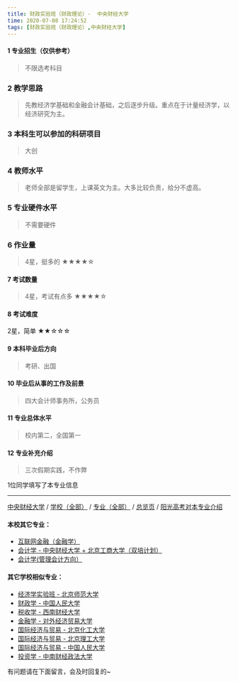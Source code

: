 ```yaml
---
title: 财政实验班（财政理论）-  中央财经大学
time: 2020-07-08 17:24:52
tags: [财政实验班（财政理论）,中央财经大学]
---
```

#### 1 专业招生（仅供参考）  
> 不限选考科目 

### 2 教学思路
> 先教经济学基础和金融会计基础，之后逐步升级。重点在于计量经济学，以经济研究为主。


### 3 本科生可以参加的科研项目
>  大创


### 4 教师水平
> 老师全部是留学生，上课英文为主。大多比较负责，给分不虚高。


### 5 专业硬件水平
> 不需要硬件


### 6 作业量
>4星，挺多的
★★★★☆


#### 7 考试数量
>4星，考试有点多
★★★★☆


#### 8 考试难度
> 
2星，简单
★★☆☆☆



#### 9 本科毕业后方向
> 考研、出国


#### 10 毕业后从事的工作及前景
> 四大会计师事务所，公务员


#### 11 专业总体水平
> 校内第二，全国第一

#### 12 专业补充介绍
> 三次假期实践，不作弊

1位同学填写了本专业信息
***
[中央财经大学](https://univgo.github.io/2020/07/08/中央财经大学) / [学校（全部）](https://univgo.github.io/2020/07/08/3efa6bcca419) / [专业（全部）](https://univgo.github.io/2020/07/08/2d4c6d3552c2) / [总览页](https://univgo.github.io/2020/07/08/445daeb4fa00) / [阳光高考对本专业介绍](http://gaokao.chsi.com.cn/sch/zyk/view.do?schId=73394630&specId=73381087
)
#### 本校其它专业：
- [互联网金融（金融学）](https://univgo.github.io/2020/07/08/6125dd390a4c)
- [会计学 - 中央财经大学 + 北京工商大学（双培计划）](https://univgo.github.io/2020/07/08/efa86b1a5d45)
- [会计学(管理会计方向）](https://univgo.github.io/2020/07/08/236095812248)

#### 其它学校相似专业：
- [经济学实验班 - 北京师范大学](https://univgo.github.io/2020/07/08/905157b079f8)
- [财政学 - 中国人民大学](https://univgo.github.io/2020/07/08/907902d05d20)
- [税收学 - 西南财经大学](https://univgo.github.io/2020/07/08/428c6ac632e9)
- [金融学 - 对外经济贸易大学](https://univgo.github.io/2020/07/08/bc445a9150dc)
- [国际经济与贸易 - 北京化工大学](https://univgo.github.io/2020/07/08/f143f17287d2)
- [国际经济与贸易 - 北京理工大学](https://univgo.github.io/2020/07/08/ebab770158ac)
- [国际经济与贸易 - 中国人民大学](https://univgo.github.io/2020/07/08/8b305bffe600)
- [投资学 - 中南财经政法大学](https://univgo.github.io/2020/07/08/7d16092614fe)

有问题请在下面留言，会及时回复的~